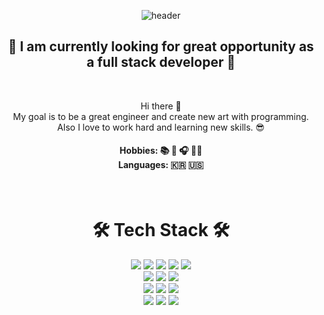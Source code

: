 <div align="center">

![header](https://capsule-render.vercel.app/api?type=waving&color=0:ff3f00,100:a82da8&height=300&section=header&text=Jiyeon%20Lee&fontSize=90&fontColor=ffffff&fontAlignY=40&fontAlign=70)

</div>

<h2 align="center"> 🤖 I am currently looking for great opportunity as a full stack developer 🤖 </h2> 
<br>
<p align="center">
Hi there 👋
<br>
My goal is to be a great engineer and create new art with programming.
<br>
 Also I love to work hard and learning new skills. 😎
</p>
<h4 align="center"> Hobbies: 📚 🎨 🎧 🚴‍♀️ <br> Languages: 🇰🇷 🇺🇸 </h4>
&nbsp
&nbsp
<h1 align="center"> 🛠 Tech Stack 🛠 </h1>

<div align="center">
<img src="https://img.shields.io/badge/Java-red?style=flat-square&logo=Java&logoColor=white"/></a> 
<img src="https://img.shields.io/badge/Javascript-ffb13b?style=flat-square&logo=Javascript&logoColor=white"/></a> 
<img src="https://img.shields.io/badge/CSS3-1572B6?style=flat-square&logo=CSS3&logoColor=white"/> </t>
<img src="https://img.shields.io/badge/HTML5-E34F26?style=flat-square&logo=HTML5&logoColor=white"/> 
<img src="https://img.shields.io/badge/Python-3766AB?style=flat-square&logo=Python&logoColor=white"/></a> 
<br/>
<img src="https://img.shields.io/badge/spring-brightgreen?style=flat-square&logo=Spring&logoColor=white"/></a> 
<img src="https://img.shields.io/badge/Node.js-339933?style=flat-square&logo=Node.js&logoColor=white"/>
<img src="https://img.shields.io/badge/Flask-000000?style=flat-square&logo=Flask&logoColor=white"/>
<br/>
<img src="https://img.shields.io/badge/React-61DAFB?style=flat-square&logo=React&logoColor=white"/>
<img src="https://img.shields.io/badge/styledComponents-DB7093?style=flat-square&logo=styled-components&logoColor=white"/>
<img src="https://img.shields.io/badge/AntDesign-0170FE?style=flat-square&logo=AntDesign&logoColor=white"/>
<br/>
<img src="https://img.shields.io/badge/Mysql-E6B91E?style=flat-square&logo=MySql&logoColor=white"/></a>
<img src="https://img.shields.io/badge/SQLite-003B57?style=flat-square&logo=SQLite&logoColor=white"/></a>
<img src="https://img.shields.io/badge/PostgreSQL-4169E1?style=flat-square&logo=PostgreSQL&logoColor=white"/></a>



</div>
&nbsp
&nbsp
<br>
<!-- 
<h1 align="center"> 🌟 Activities 🌟</h1>
<div align="center">
  
 ![Anurag's GitHub stats](https://github-readme-stats.vercel.app/api?username=jiyeonLeeLuda&show_icons=true&theme=synthwave) -->

  <br>



</div>

